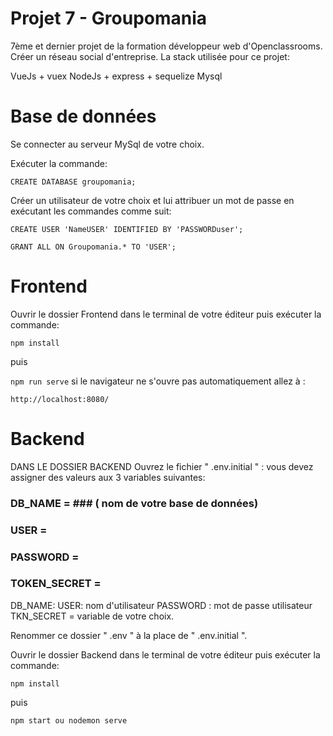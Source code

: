 # Projet 7 - Groupomania #
7ème et dernier projet de la formation développeur web d'Openclassrooms. Créer un réseau social d'entreprise. La stack utilisée pour ce projet:

VueJs + vuex 
NodeJs + express + sequelize
Mysql



# Base de données #

Se connecter au serveur MySql de votre choix.

Exécuter la commande: 

`CREATE DATABASE groupomania;` 

Créer un utilisateur de votre choix et lui attribuer un mot de passe en exécutant les commandes comme suit: 



`CREATE USER 'NameUSER' IDENTIFIED BY 'PASSWORDuser';` 

`GRANT ALL ON Groupomania.* TO 'USER';`


# Frontend #

Ouvrir le dossier Frontend dans le terminal de votre éditeur puis exécuter la commande:

`npm install`  

puis

`npm run serve`
si le navigateur ne s'ouvre pas automatiquement allez à :

`http://localhost:8080/`

# Backend #
DANS LE DOSSIER BACKEND
Ouvrez le fichier " .env.initial " : vous devez assigner des valeurs aux 3 variables suivantes:
### DB_NAME =   ### ( nom de votre base de données)
### USER =    ###
### PASSWORD =  ###
### TOKEN_SECRET = ###


DB_NAME: 
USER: nom d'utilisateur
PASSWORD : mot de passe utilisateur
TKN_SECRET = variable de votre choix.

Renommer ce dossier " .env " à la place de " .env.initial ".

Ouvrir le dossier Backend dans le terminal de votre éditeur puis exécuter la commande:

`npm install`

puis

`npm start ou nodemon serve`



